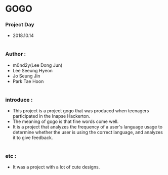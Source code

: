 # GOGO



### Project Day

- 2018.10.14<br><br>

### Author : 

- m0nd2y(Lee Dong Jun)
- Lee Seeung Hyeon
- Jo Seung Jin
- Park Tae Hoon<br><br>

### introduce :

- This project is a project gogo that was produced when teenagers participated in the Inapse Hackerton.
- The meaning of gogo is that fine words come well.
- It is a project that analyzes the frequency of a user's language usage to determine whether the user is using the correct language, and analyzes it to give feedback.<br><br>

### etc :
 - It was a project with a lot of cute designs.

